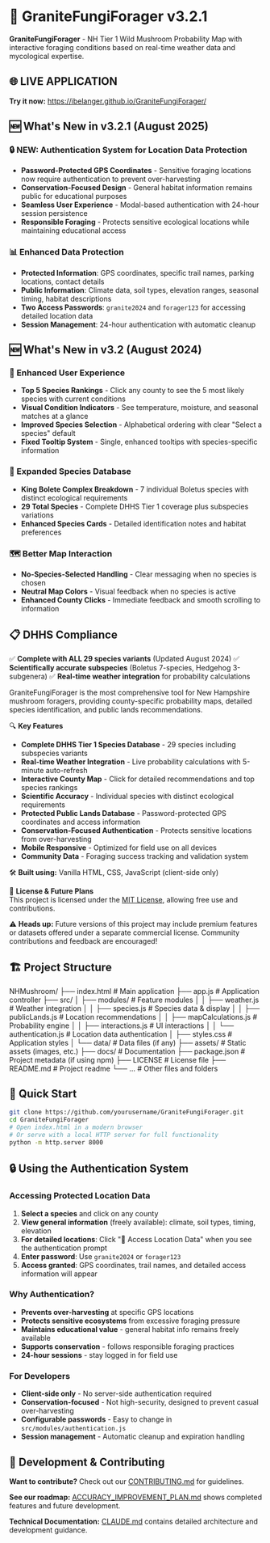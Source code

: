 # 🍄 GraniteFungiForager v3.2.1

**GraniteFungiForager** - NH Tier 1 Wild Mushroom Probability Map with interactive foraging conditions based on real-time weather data and mycological expertise.

## 🌐 **LIVE APPLICATION**
**Try it now:** https://ibelanger.github.io/GraniteFungiForager/

## 🆕 **What's New in v3.2.1** (August 2025)

### 🔒 **NEW: Authentication System for Location Data Protection**
- **Password-Protected GPS Coordinates** - Sensitive foraging locations now require authentication to prevent over-harvesting
- **Conservation-Focused Design** - General habitat information remains public for educational purposes
- **Seamless User Experience** - Modal-based authentication with 24-hour session persistence
- **Responsible Foraging** - Protects sensitive ecological locations while maintaining educational access

### 📊 **Enhanced Data Protection**
- **Protected Information**: GPS coordinates, specific trail names, parking locations, contact details
- **Public Information**: Climate data, soil types, elevation ranges, seasonal timing, habitat descriptions
- **Two Access Passwords**: `granite2024` and `forager123` for accessing detailed location data
- **Session Management**: 24-hour authentication with automatic cleanup

## 🆕 **What's New in v3.2** (August 2024)

### 🎯 Enhanced User Experience
- **Top 5 Species Rankings** - Click any county to see the 5 most likely species with current conditions
- **Visual Condition Indicators** - See temperature, moisture, and seasonal matches at a glance
- **Improved Species Selection** - Alphabetical ordering with clear "Select a species" default
- **Fixed Tooltip System** - Single, enhanced tooltips with species-specific information

### 🍄 Expanded Species Database
- **King Bolete Complex Breakdown** - 7 individual Boletus species with distinct ecological requirements
- **29 Total Species** - Complete DHHS Tier 1 coverage plus subspecies variations
- **Enhanced Species Cards** - Detailed identification notes and habitat preferences

### 🗺️ Better Map Interaction
- **No-Species-Selected Handling** - Clear messaging when no species is chosen
- **Neutral Map Colors** - Visual feedback when no species is active
- **Enhanced County Clicks** - Immediate feedback and smooth scrolling to information

## 📋 **DHHS Compliance**
✅ **Complete with ALL 29 species variants** (Updated August 2024)
✅ **Scientifically accurate subspecies** (Boletus 7-species, Hedgehog 3-subgenera)
✅ **Real-time weather integration** for probability calculations

GraniteFungiForager is the most comprehensive tool for New Hampshire mushroom foragers, providing county-specific probability maps, detailed species identification, and public lands recommendations.

🔍 **Key Features**
- **Complete DHHS Tier 1 Species Database** - 29 species including subspecies variants
- **Real-time Weather Integration** - Live probability calculations with 5-minute auto-refresh
- **Interactive County Map** - Click for detailed recommendations and top species rankings
- **Scientific Accuracy** - Individual species with distinct ecological requirements
- **Protected Public Lands Database** - Password-protected GPS coordinates and access information
- **Conservation-Focused Authentication** - Protects sensitive locations from over-harvesting
- **Mobile Responsive** - Optimized for field use on all devices
- **Community Data** - Foraging success tracking and validation system

🛠️ **Built using:** Vanilla HTML, CSS, JavaScript (client-side only)

📌 **License & Future Plans**  
This project is licensed under the [MIT License](./LICENSE), allowing free use and contributions.

⚠️ **Heads up:** Future versions of this project may include premium features or datasets offered under a separate commercial license. Community contributions and feedback are encouraged!

## 🏗️ Project Structure
NHMushroom/
├── index.html                 # Main application
├── app.js                     # Application controller
├── src/
│   ├── modules/               # Feature modules
│   │   ├── weather.js         # Weather integration
│   │   ├── species.js         # Species data & display
│   │   ├── publicLands.js     # Location recommendations
│   │   ├── mapCalculations.js # Probability engine
│   │   ├── interactions.js    # UI interactions
│   │   └── authentication.js  # Location data authentication
│   ├── styles.css             # Application styles
│   └── data/                  # Data files (if any)
├── assets/                    # Static assets (images, etc.)
├── docs/                      # Documentation
├── package.json               # Project metadata (if using npm)
├── LICENSE                    # License file
├── README.md                  # Project readme
└── ...                        # Other files and folders

## 🚀 Quick Start
```bash
git clone https://github.com/yourusername/GraniteFungiForager.git
cd GraniteFungiForager
# Open index.html in a modern browser
# Or serve with a local HTTP server for full functionality
python -m http.server 8000
```

## 🔒 **Using the Authentication System**

### **Accessing Protected Location Data**
1. **Select a species** and click on any county
2. **View general information** (freely available): climate, soil types, timing, elevation
3. **For detailed locations**: Click "🔑 Access Location Data" when you see the authentication prompt
4. **Enter password**: Use `granite2024` or `forager123`
5. **Access granted**: GPS coordinates, trail names, and detailed access information will appear

### **Why Authentication?**
- **Prevents over-harvesting** at specific GPS locations
- **Protects sensitive ecosystems** from excessive foraging pressure  
- **Maintains educational value** - general habitat info remains freely available
- **Supports conservation** - follows responsible foraging practices
- **24-hour sessions** - stay logged in for field use

### **For Developers**
- **Client-side only** - No server-side authentication required
- **Conservation-focused** - Not high-security, designed to prevent casual over-harvesting
- **Configurable passwords** - Easy to change in `src/modules/authentication.js`
- **Session management** - Automatic cleanup and expiration handling

## 🚀 **Development & Contributing**

**Want to contribute?** Check out our [CONTRIBUTING.md](./CONTRIBUTING.md) for guidelines.

**See our roadmap:** [ACCURACY_IMPROVEMENT_PLAN.md](./ACCURACY_IMPROVEMENT_PLAN.md) shows completed features and future development.

**Technical Documentation:** [CLAUDE.md](./CLAUDE.md) contains detailed architecture and development guidance.